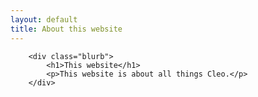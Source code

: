 ```yaml
---
layout: default
title: About this website
---
```


		<div class="blurb">
			<h1>This website</h1>
			<p>This website is about all things Cleo.</p>
		</div>
